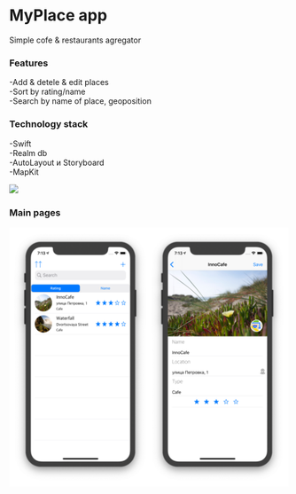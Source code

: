 # MyPlace app
Simple cofe & restaurants agregator

### Features

-Add & detele & edit places\
-Sort by rating/name\
-Search by name of place, geoposition

### Technology stack

-Swift\
-Realm db\
-AutoLayout и Storyboard\
-MapKit


![](https://github.com/TopIvanAbramov/MyPlaces/blob/master/AppImages/app%20Demo.gif)


### Main pages

![](https://github.com/TopIvanAbramov/MyPlaces/blob/master/AppImages/collage.jpg)
